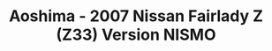 ---
layout: product
title: "Aoshima - 2007 Nissan Fairlady Z (Z33) Version NISMO"
price: "TBA" 
desc: "N/A"
img_path: "/assets/img/AO55229.jpg"
brand: "N/A"
available: false
special_offer: false
new: false
soon: false
cat: "010000"
subcat: "013700"
subsubcat: "0N/A"
sifra: "AO55229"
popular: true
---